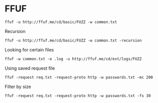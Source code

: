 # FFUF

```
ffuf -u http://ffuf.me/cd/basic/FUZZ -w common.txt
```

Recursion

```
ffuf -u http://ffuf.me/cd/basic/FUZZ -w common.txt -recursion
```

Looking for certain files

```
ffuf -w common.txt -e .log -u http://ffuf.me/cd/ext/logs/FUZZ
```

Using saved request file

```
ffuf -request req.txt -request-proto http -w passwords.txt -mc 200
```

Filter by size

```
ffuf -request req.txt -request-proto http -w passwords.txt -fs 30
```
